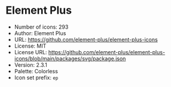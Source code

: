 # Element Plus

- Number of icons: 293
- Author: Element Plus
- URL: https://github.com/element-plus/element-plus-icons
- License: MIT
- License URL: https://github.com/element-plus/element-plus-icons/blob/main/packages/svg/package.json
- Version: 2.3.1
- Palette: Colorless
- Icon set prefix: `ep`
